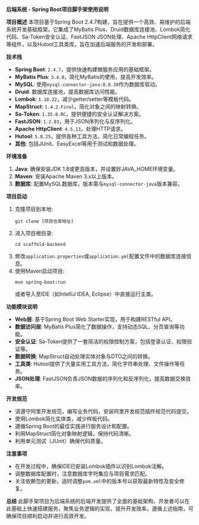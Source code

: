 **后端系统 - Spring Boot项目脚手架使用说明**

**项目概述**
本项目基于Spring Boot 2.4.7构建，旨在提供一个高效、易维护的后端系统开发基础框架。它集成了MyBatis Plus、Druid数据库连接池、Lombok简化代码、Sa-Token安全认证、FastJSON JSON处理、Apache HttpClient网络请求等组件，以及Hutool工具类库，旨在加速后端服务的开发和部署。

**技术栈**
- **Spring Boot**: `2.4.7`，提供快速构建微服务应用的基础框架。
- **MyBatis Plus**: `3.4.0`，简化MyBatis的使用，提高开发效率。
- **MySQL**: 使用`mysql-connector-java:8.0.30`作为数据库驱动。
- **Druid**: 数据库连接池，提高数据库访问性能。
- **Lombok**: `1.18.22`，减少getter/setter等模板代码。
- **MapStruct**: `1.4.2.Final`，简化对象之间的映射转换。
- **Sa-Token**: `1.35.0.RC`，提供便捷的安全认证解决方案。
- **FastJSON**: `1.2.83`，用于JSON序列化与反序列化。
- **Apache HttpClient**: `4.5.13`，处理HTTP请求。
- **Hutool**: `5.8.25`，提供各种工具方法，简化日常编程任务。
- **其他**: 包括JUnit、EasyExcel等用于测试和数据处理。

**环境准备**
1. **Java**: 确保安装JDK 1.8或更高版本，并设置好JAVA_HOME环境变量。
2. **Maven**: 安装Apache Maven 3.x以上版本。
3. **数据库**: 配置MySQL数据库，版本需与`mysql-connector-java`版本兼容。

**项目启动**
1. 克隆项目到本地:
   ```
   git clone [项目仓库地址]
   ```
2. 进入项目根目录:
   ```
   cd scaffold-backend
   ```
3. 修改`application.properties`或`application.yml`配置文件中的数据库连接信息。
4. 使用Maven启动项目:
   ```
   mvn spring-boot:run
   ```
   或者导入至IDE（如IntelliJ IDEA, Eclipse）中直接运行主类。

**功能模块说明**
- **Web层**: 基于Spring Boot Web Starter实现，用于构建RESTful API。
- **数据访问层**: MyBatis Plus简化了数据操作，支持动态SQL、分页查询等功能。
- **安全认证**: Sa-Token提供了一套简洁的权限控制方案，包括登录认证、权限验证等。
- **数据转换**: MapStruct自动处理实体对象与DTO之间的转换。
- **工具类**: Hutool提供了大量实用工具方法，简化字符串处理、文件操作等任务。
- **JSON处理**: FastJSON负责JSON数据的序列化和反序列化，提高数据交换效率。

**开发规范**
- 请遵守阿里开发规范，编写业务代码，安装阿里开发规范插件规范代码提交。
- 使用Lombok简化实体类，减少样板代码。
- 遵循Spring Boot的最佳实践进行服务设计和配置。
- 利用MapStruct简化对象映射逻辑，保持代码清晰。
- 利用单元测试（JUnit）确保代码质量。

**注意事项**
- 在开发过程中，确保IDE已安装Lombok插件以识别Lombok注解。
- 调整数据库配置时，注意数据库字符集应与项目需求匹配。
- 关注依赖包的更新，适时调整`pom.xml`中的版本号以获取最新特性及安全修复。

**总结**
此脚手架项目为后端系统的后端开发提供了全面的基础架构，开发者可以在此基础上快速搭建服务，聚焦业务逻辑的实现，提升开发效率。遵循上述指南，可确保项目顺利启动并进行高效开发。
